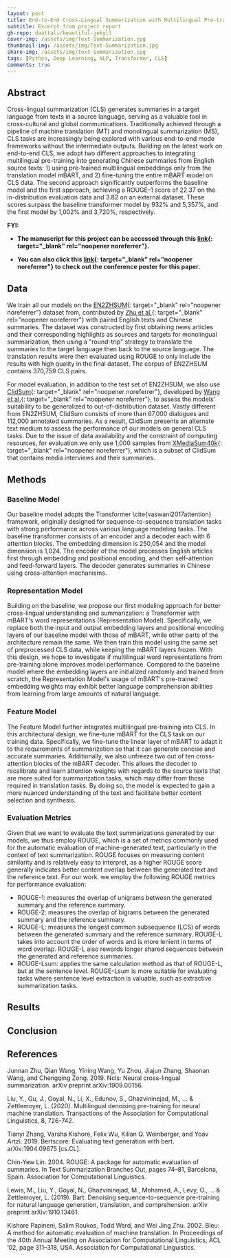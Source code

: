 ```yaml
---
layout: post
title: End-to-End Cross-Lingual Summarization with Multilingual Pre-training
subtitle: Excerpt from project report
gh-repo: daattali/beautiful-jekyll
cover-img: /assets/img/Text-Summarization.jpg
thumbnail-img: /assets/img/Text-Summarization.jpg
share-img: /assets/img/Text-Summarization.jpg
tags: [Python, Deep Learning, NLP, Transformer, CLS]
comments: true
---
```


## Abstract
Cross-lingual summarization (CLS) generates summaries in a target language from texts in a source language, serving as a valuable tool in cross-cultural and global communications. Traditionally achieved through a pipeline of machine translation (MT) and monolingual summarization (MS), CLS tasks are increasingly being explored with various end-to-end mode frameworks without the intermediate outputs. Building on the latest work on end-to-end CLS, we adopt two different approaches to integrating multilingual pre-training into generating Chinese summaries from English source texts: 1) using pre-trained multilingual embeddings only from the translation model mBART, and 2) fine-tuning the entire mBART model on CLS data. The second approach significantly outperforms the baseline model and the first approach, achieving a ROUGE-1 score of 22.37 on the in-distribution evaluation data and 3.82 on an external dataset. These scores surpass the baseline transformer model by 932% and 5,357%, and the first model by 1,002% and 3,720%, respectively.


**FYI:**

- **The manuscript for this project can be accessed through this [link](/assets/pdf/NLP_Project_CLS.pdf){: target="_blank" rel="noopener noreferrer"}.**

- **You can also click this [link]([https://docs.google.com/presentation/d/1b0KqUYQFOT9HYibQCC77nqMCveSSe9pHJa5vpG1ZnjI/edit?usp=sharing](https://docs.google.com/presentation/d/1Itx_O6KZS82Wp6SfkFX1Wvu4uou5SJQ8_7ZIzwQ__pw/edit?usp=sharing)){: target="_blank" rel="noopener noreferrer"} to check out the conference poster for this paper.**


## Data
We train all our models on the [EN2ZHSUM](https://drive.google.com/file/d/1GZpKkHnTH_1Wxiti0BrrxPm18y9rTQRL/view){: target="_blank" rel="noopener noreferrer"} dataset from, contributed by [Zhu et al.](https://arxiv.org/abs/1909.00156){: target="_blank" rel="noopener noreferrer"} with paired English texts and Chinese summaries. The dataset was constructed by first obtaining news articles and their corresponding highlights as sources and targets for monolingual summarization, then using a "round-trip" strategy to translate the summaries to the target language then back to the source language. The translation results were then evaluated using ROUGE to only include the results with high quality in the final dataset. The corpus of EN2ZHSUM contains 370,759 CLS pairs.

For model evaluation, in addition to the test set of EN2ZHSUM, we also use [ClidSum](https://github.com/krystalan/ClidSum?tab=readme-ov-file){: target="_blank" rel="noopener noreferrer"}, developed by [Wang et al.](https://aclanthology.org/2022.emnlp-main.526/){: target="_blank" rel="noopener noreferrer"}, to assess the models' suitability to be generalized to out-of-distribution dataset. Vastly different from EN2ZHSUM, ClidSum consists of more than 67,000 dialogues and 112,000 annotated summaries. As a result, ClidSum presents an alternate text medium to assess the performance of our models on general CLS tasks. Due to the issue of data availability and the constraint of computing resources, for evaluation we only use 1,000 samples from [XMediaSum40k](https://drive.google.com/file/d/1ETwdHFKEp-DZYLejHvoMp3CXn-kTsmoB/view){: target="_blank" rel="noopener noreferrer"}, which is a subset of ClidSum that contains media interviews and their summaries. 

## Methods

### Baseline Model
Our baseline model adopts the Transformer \cite{vaswani2017attention} framework, originally designed for sequence-to-sequence translation tasks with strong performance across various language modeling tasks. The baseline transformer consists of an encoder and a decoder each with 6 attention blocks. The embedding dimension is 250,054 and the model dimension is 1,024. The encoder of the model processes English articles first through embedding and positional encoding, and then self-attention and feed-forward layers. The decoder generates summaries in Chinese using cross-attention mechanisms.

### Representation Model
Building on the baseline, we propose our first modeling approach for better cross-lingual understanding and summarization: a Transformer with mBART's word representations (Representation Model). Specifically, we replace both the input and output embedding layers and positional encoding layers of our baseline model with those of mBART, while other parts of the architecture remain the same. We then train this model using the same set of preprocessed CLS data, while keeping the mBART layers frozen. 
With this design, we hope to investigate if multilingual word representations from pre-training alone improves model performance. Compared to the baseline model where the embedding layers are initialized randomly and trained from scratch, the Representation Model's usage of mBART's pre-trained embedding weights may exhibit better language comprehension abilities from learning from large amounts of natural language.

### Feature Model
The Feature Model further integrates multilingual pre-training into CLS. In this architectural design, we fine-tune mBART for the CLS task on our training data. Specifically, we fine-tune the linear layer of mBART to adapt it to the requirements of summarization so that it can generate concise and accurate summaries. Additionally, we also unfreeze two out of ten cross-attention blocks of the mBART decoder. This allows the decoder to recalibrate and learn attention weights with regards to the source texts that are more suited for summarization tasks, which may differ from those required in translation tasks. By doing so, the model is expected to gain a more nuanced understanding of the text and facilitate better content selection and synthesis.

### Evaluation Metrics
Given that we want to evaluate the text summarizations generated by our models, we thus employ ROUGE, which is a set of metrics commonly used for the automatic evaluation of machine-generated text, particularly in the context of text summarization. ROUGE focuses on measuring content similarity and is relatively easy to interpret, as a higher ROUGE score generally indicates better content overlap between the generated text and the reference text. For our work. we employ the following ROUGE metrics for performance evaluation:

- ROUGE-1: measures the overlap of unigrams between the generated summary and the reference summary.    
- ROUGE-2: measures the overlap of bigrams between the generated summary and the reference summary.
- ROUGE-L: measures the longest common subsequence (LCS) of words between the generated summary and the reference summary. ROUGE-L takes into account the order of words and is more lenient in terms of word overlap. ROUGE-L also rewards longer shared sequences between the generated and reference summaries.    
- ROUGE-Lsum: applies the same calculation method as that of ROUGE-L, but at the sentence level. ROUGE-Lsum is more suitable for evaluating tasks where sentence level extraction is valuable, such as extractive summarization tasks.

    

## Results


## Conclusion


## References

Junnan Zhu, Qian Wang, Yining Wang, Yu Zhou, Jiajun Zhang, Shaonan Wang, and Chengqing Zong. 2019. Ncls: Neural cross-lingual summarization. arXiv preprint arXiv:1909.00156.

Liu, Y., Gu, J., Goyal, N., Li, X., Edunov, S., Ghazvininejad, M., ... & Zettlemoyer, L. (2020). Multilingual denoising pre-training for neural machine translation. Transactions of the Association for Computational Linguistics, 8, 726-742.

Tianyi Zhang, Varsha Kishore, Felix Wu, Kilian Q. Weinberger, and Yoav Artzi. 2019. Bertscore: Evaluating text generation with bert. arXiv:1904.09675 [cs.CL].

Chin-Yew Lin. 2004. ROUGE: A package for automatic evaluation of summaries. In Text Summarization Branches Out, pages 74–81, Barcelona, Spain. Association for Computational Linguistics.

Lewis, M., Liu, Y., Goyal, N., Ghazvininejad, M., Mohamed, A., Levy, O., ... & Zettlemoyer, L. (2019). Bart: Denoising sequence-to-sequence pre-training for natural language generation, translation, and comprehension. arXiv preprint arXiv:1910.13461.

Kishore Papineni, Salim Roukos, Todd Ward, and Wei Jing Zhu. 2002. Bleu: A method for automatic evaluation of machine translation. In Proceedings of the 40th Annual Meeting on Association for Computational Linguistics, ACL ’02, page 311–318, USA. Association for Computational Linguistics.

